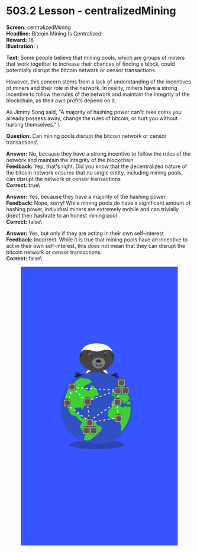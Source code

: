 # 503.2 Lesson - centralizedMining

**Screen:** centralizedMining\
**Headline:** Bitcoin Mining Is Centralized\
**Reward:** 18\
**Illustration:** \

**Text:** Some people believe that mining pools, which are groups of miners that work together to increase their chances of finding a block, could potentially disrupt the bitcoin network or censor transactions.

However, this concern stems from a lack of understanding of the incentives of miners and their role in the network. In reality, miners have a strong incentive to follow the rules of the network and maintain the integrity of the blockchain, as their own profits depend on it.

As Jimmy Song said, &quot;A majority of hashing power can&#x27;t: take coins you already possess away, change the rules of bitcoin, or hurt you without hurting themselves.&quot;
\

**Question:** Can mining pools disrupt the bitcoin network or censor transactions\

**Answer:** No, because they have a strong incentive to follow the rules of the network and maintain the integrity of the blockchain\
**Feedback:** Yep, that&#x27;s right. Did you know that the decentralized nature of the bitcoin network ensures that no single entity, including mining pools, can disrupt the network or censor transactions\
**Correct:** true\

**Answer:** Yes, because they have a majority of the hashing power\
**Feedback:** Nope, sorry! While mining pools do have a significant amount of hashing power, individual miners are extremely mobile and can trivially direct their hashrate to an honest mining pool\
**Correct:** false\

**Answer:** Yes, but only if they are acting in their own self-interest\
**Feedback:** Incorrect. While it is true that mining pools have an incentive to act in their own self-interest, this does not mean that they can disrupt the bitcoin network or censor transactions.\
**Correct:** false\


<figure><img src="../.gitbook/assets/503-02.png" alt=""><figcaption></figcaption></figure>

